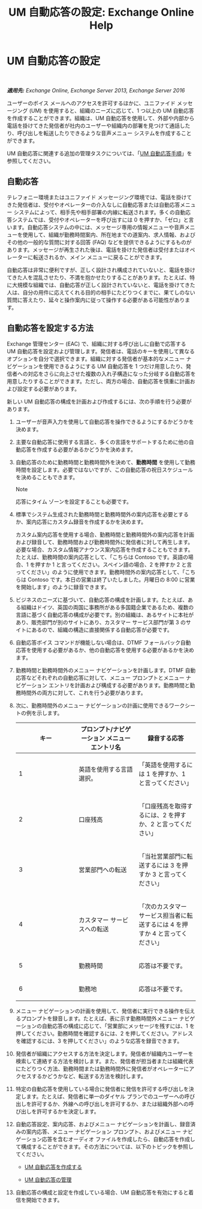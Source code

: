 ﻿---
title: 'UM 自動応答の設定: Exchange Online Help'
TOCTitle: UM 自動応答の設定
ms:assetid: 0a3492f8-8aba-4904-96fd-6e023175012a
ms:mtpsurl: https://technet.microsoft.com/ja-jp/library/JJ673508(v=EXCHG.150)
ms:contentKeyID: 49895228
ms.date: 05/22/2018
mtps_version: v=EXCHG.150
ms.translationtype: HT
---

# UM 自動応答の設定

 

_**適用先:** Exchange Online, Exchange Server 2013, Exchange Server 2016_

ユーザーのボイス メールへのアクセスを許可するほかに、ユニファイド メッセージング (UM) を使用すると、組織のニーズに応じて、1 つ以上の UM 自動応答を作成することができます。組織は、UM 自動応答を使用して、外部や内部から電話を掛けてきた発信者が社内のユーザーや組織内の部署を見つけて通話したり、呼び出しを転送したりできるような音声メニュー システムを作成することができます。

UM 自動応答に関連する追加の管理タスクについては、「[UM 自動応答手順](https://docs.microsoft.com/ja-jp/exchange/voice-mail-unified-messaging/automatically-answer-and-route-calls/um-auto-attendant-procedures)」を参照してください。

## 自動応答

テレフォニー環境またはユニファイド メッセージング環境では、電話を掛けてきた発信者は、受付やオペレーターの介入なしに自動応答または自動応答メニュー システムによって、相手先や相手部署の内線に転送されます。多くの自動応答システムでは、受付やオペレーターを呼び出すには 0 を押すか、「ゼロ」と言います。自動応答システムの中には、メッセージ専用の情報メニューや音声メニューを使用して、組織が勤務時間案内、所在地までの道案内、求人情報、およびその他の一般的な質問に対する回答 (FAQ) などを提供できるようにするものがあります。メッセージが再生された後は、電話を掛けた発信者は受付またはオペレーターに転送されるか、メイン メニューに戻ることができます。

自動応答は非常に便利ですが、正しく設計され構成されていないと、電話を掛けてきた人を混乱させたり、不満を抱かせたりすることがあります。たとえば、特に大規模な組織では、自動応答が正しく設計されていないと、電話を掛けてきた人は、自分の用件に応えてくれる目的の相手にたどりつくまでに、果てしのない質問に答えたり、延々と操作案内に従って操作する必要がある可能性があります。

## 自動応答を設定する方法

Exchange 管理センター (EAC) で、組織に対する呼び出しに自動で応答する UM 自動応答を設定および管理します。発信者は、電話のキーを使用して異なるオプションを自分で選択できます。組織に対する発信者が基本的なメニュー ナビゲーションを使用できるようにする UM 自動応答を 1 つだけ用意したり、発信者への対応をさらに向上させた複数の入れ子構造になった分岐する自動応答を用意したりすることができます。ただし、両方の場合、自動応答を慎重に計画および設定する必要があります。

新しい UM 自動応答の構成を計画および作成するには、次の手順を行う必要があります。

1.  ユーザーが音声入力を使用して自動応答を操作できるようにするかどうかを決めます。

2.  主要な自動応答に使用する言語と、多くの言語をサポートするために他の自動応答を作成する必要があるかどうかを決めます。

3.  自動応答のために勤務時間と勤務時間外を決めて、<strong>勤務時間</strong> を使用して勤務時間を設定します。必要ではないですが、この自動応答の祝日スケジュールを決めることもできます。
    

    > [!NOTE]
    > 応答にタイム ゾーンを設定することも必要です。



4.  標準でシステム生成された勤務時間と勤務時間外の案内応答を必要とするか、案内応答にカスタム録音を作成するかを決めます。
    
    カスタム案内応答を使用する場合、勤務時間と勤務時間外の案内応答を計画および録音して、勤務時間および勤務時間外に発信者に対して再生します。必要な場合、カスタム情報アナウンス案内応答を作成することもできます。たとえば、勤務時間の案内応答として、「こちらは Contoso です。英語の場合、1 を押すか 1 と言ってください。スペイン語の場合、2 を押すか 2 と言ってください」のように使用できます。勤務時間外の案内応答として、「こちらは Contoso です。本日の営業は終了いたしました。月曜日の 8:00 に営業を開始します」のように録音できます。

5.  ビジネスのニーズに基づいて、自動応答の構成を計画します。たとえば、ある組織はドイツ、英国の両国に事務所がある多国籍企業であるため、複数の言語に基づく自動応答の構成が必要です。別の組織は、あるサイトに本社があり、販売部門が別のサイトにあり、カスタマー サービス部門が第 3 のサイトにあるので、組織の構造に直接関係する自動応答が必要です。

6.  自動応答ボイス コマンドが機能しない場合は、DTMF フォールバック自動応答を使用する必要があるか、他の自動応答を使用する必要があるかを決めます。

7.  勤務時間と勤務時間外のメニュー ナビゲーションを計画します。DTMF 自動応答などそれぞれの自動応答に対して、メニュー プロンプトとメニュー ナビゲーション エントリを計画および構成する必要があります。勤務時間と勤務時間外の両方に対して、これを行う必要があります。

8.  次に、勤務時間外のメニュー ナビゲーションの計画に使用できるワークシートの例を示します。
    
    
    <table>
    <colgroup>
    <col style="width: 33%" />
    <col style="width: 33%" />
    <col style="width: 33%" />
    </colgroup>
    <thead>
    <tr class="header">
    <th><strong>キー</strong></th>
    <th><strong>プロンプト/ナビゲーション メニュー エントリ名</strong></th>
    <th><strong>録音する応答</strong></th>
    </tr>
    </thead>
    <tbody>
    <tr class="odd">
    <td><p>1</p></td>
    <td><p>英語を使用する言語選択。</p></td>
    <td><p>「英語を使用するには 1 を押すか、1 と言ってください」</p></td>
    </tr>
    <tr class="even">
    <td><p>2</p></td>
    <td><p>口座残高</p></td>
    <td><p>「口座残高を取得するには、2 を押すか、2 と言ってください」</p></td>
    </tr>
    <tr class="odd">
    <td><p>3</p></td>
    <td><p>営業部門への転送</p></td>
    <td><p>「当社営業部門に転送するには 3 を押すか 3 と言ってください」</p></td>
    </tr>
    <tr class="even">
    <td><p>4</p></td>
    <td><p>カスタマー サービスへの転送</p></td>
    <td><p>「次のカスタマー サービス担当者に転送するには 4 を押すか 4 と言ってください」</p></td>
    </tr>
    <tr class="odd">
    <td><p>5</p></td>
    <td><p>勤務時間</p></td>
    <td><p>応答は不要です。</p></td>
    </tr>
    <tr class="even">
    <td><p>6</p></td>
    <td><p>勤務地</p></td>
    <td><p>応答は不要です。</p></td>
    </tr>
    </tbody>
    </table>


9.  メニュー ナビゲーションの計画を使用して、発信者に実行できる操作を伝えるプロンプトを録音します。たとえば、表に示す勤務時間外メニュー ナビゲーションの自動応答の構成に応じて、「営業部にメッセージを残すには、1 を押してください。勤務時間を確認するには、2 を押してください。アドレスを確認するには、3 を押してください」のような応答を録音できます。

10. 発信者が組織にアクセスする方法を決定します。発信者が組織内ユーザーを検索して連絡する方法を検討します。また、発信者が担当者または組織代表にたどりつく方法、勤務時間または勤務時間外に発信者がオペレーターにアクセスするかどうかなど、転送する方法を検討します。

11. 特定の自動応答を使用している場合に発信者に発信を許可する呼び出しを決定します。たとえば、発信者に単一のダイヤル プランでのユーザーへの呼び出しを許可するか、外線への呼び出しを許可するか、または組織外部への呼び出しを許可するかを決定します。

12. 自動応答設定、案内応答、およびメニュー ナビゲーションを計画し、録音済みの案内応答、メニュー ナビゲーション プロンプト、およびメニュー ナビゲーション応答を含むオーディオ ファイルを作成したら、自動応答を作成して構成することができます。その方法については、以下のトピックを参照してください。
    
      - [UM 自動応答を作成する](create-a-um-auto-attendant-exchange-2013-help.md)
    
      - [UM 自動応答の管理](manage-a-um-auto-attendant-exchange-2013-help.md)

13. 自動応答の構成と設定を作成している場合、UM 自動応答を有効にすると着信を開始できます。

